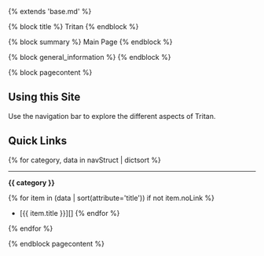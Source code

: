 {% extends 'base.md' %}

{% block title %}
Tritan
{% endblock %}

{% block summary %}
Main Page
{% endblock %}

{% block general_information %}
{% endblock %}

{% block pagecontent %}

## Using this Site

Use the navigation bar to explore the different aspects of Tritan.

## Quick Links

{% for category, data in navStruct | dictsort %}
*********
**{{ category }}**

{% for item in (data | sort(attribute='title')) if not item.noLink %}
- [{{ item.title }}][]
{% endfor %}

{% endfor %}

{% endblock pagecontent %}